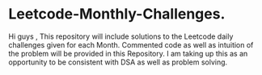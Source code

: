 # Leetcode-Monthly-Challenges.

Hi guys ,
This repository will include solutions to the Leetcode daily challenges given for each Month. 
Commented code as well as intuition of the problem will be provided in this Repository. 
I am taking up this as an opportunity to be consistent with DSA as well as problem solving.
